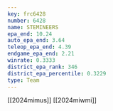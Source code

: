 ```yaml
---
key: frc6428
number: 6428
name: STEMINEERS
epa_end: 10.24
auto_epa_end: 3.64
teleop_epa_end: 4.39
endgame_epa_end: 2.21
winrate: 0.3333
district_epa_rank: 346
district_epa_percentile: 0.3229
type: Team
---
```

[[2024mimus]]
[[2024miwmi]]
